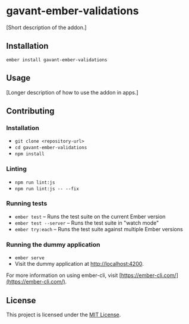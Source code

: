 gavant-ember-validations
==============================================================================

[Short description of the addon.]

Installation
------------------------------------------------------------------------------

```
ember install gavant-ember-validations
```


Usage
------------------------------------------------------------------------------

[Longer description of how to use the addon in apps.]


Contributing
------------------------------------------------------------------------------

### Installation

* `git clone <repository-url>`
* `cd gavant-ember-validations`
* `npm install`

### Linting

* `npm run lint:js`
* `npm run lint:js -- --fix`

### Running tests

* `ember test` – Runs the test suite on the current Ember version
* `ember test --server` – Runs the test suite in "watch mode"
* `ember try:each` – Runs the test suite against multiple Ember versions

### Running the dummy application

* `ember serve`
* Visit the dummy application at [http://localhost:4200](http://localhost:4200).

For more information on using ember-cli, visit [https://ember-cli.com/](https://ember-cli.com/).

License
------------------------------------------------------------------------------

This project is licensed under the [MIT License](LICENSE.md).
